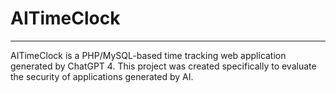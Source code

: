 # AITimeClock
-----------------------------------------------------------------------------------
AITimeClock is a PHP/MySQL-based time tracking web application generated by ChatGPT 4. This project was created specifically to evaluate the security of applications generated by AI.

